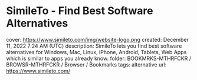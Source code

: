 # SimileTo - Find Best Software Alternatives

cover: https://www.simileto.com/img/website-logo.png
created: December 11, 2022 7:24 AM (UTC)
description: SimileTo lets you find best software alternatives for Windows, Mac, Linux, iPhone, Android, Tablets, Web Apps which is similar to apps you already know.
folder: BOOKMRKS-MTHRFCKR / BROWSR-MTHRFCKR / Browser / Bookmarks
tags: alternative
url: https://www.simileto.com/